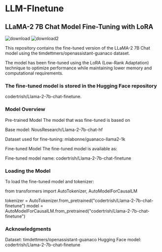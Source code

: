 # LLM-FInetune


## LLaMA-2 7B Chat Model Fine-Tuning with LoRA


![download](https://github.com/user-attachments/assets/ccaab291-4f76-4802-ad5d-0552796780ec)
![download2](https://github.com/user-attachments/assets/5708bdbf-5649-4d85-b2a6-f9a6a9b10389)




This repository contains the fine-tuned version of the LLaMA-2 7B Chat model using the timdettmers/openassistant-guanaco dataset. 

The model has been fine-tuned using the LoRA (Low-Rank Adaptation) technique to optimize performance while maintaining lower memory and computational requirements. 

### The fine-tuned model is stored in the Hugging Face repository 

codertrish/Llama-2-7b-chat-finetune.

### Model Overview

Pre-trained Model
The model that was fine-tuned is based on

Base model: NousResearch/Llama-2-7b-chat-hf

Dataset used for fine-tuning: mlabonne/guanaco-llama2-1k


Fine-tuned Model
The fine-tuned model is available as:

Fine-tuned model name: codertrish/Llama-2-7b-chat-finetune

### Loading the Model
To load the fine-tuned model and tokenizer:

from transformers import AutoTokenizer, AutoModelForCausalLM

tokenizer = AutoTokenizer.from_pretrained("codertrish/Llama-2-7b-chat-finetune")
model = AutoModelForCausalLM.from_pretrained("codertrish/Llama-2-7b-chat-finetune")


### Acknowledgments
Dataset: timdettmers/openassistant-guanaco
Hugging Face model: codertrish/Llama-2-7b-chat-finetune
